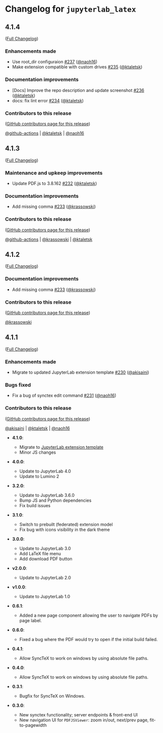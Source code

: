 # Changelog for `jupyterlab_latex`

<!-- <START NEW CHANGELOG ENTRY> -->

## 4.1.4

([Full Changelog](https://github.com/jupyterlab/jupyterlab-latex/compare/v4.1.3...c3d3d8e0ed1c8c69105a8bbc0d48858c6203af67))

### Enhancements made

- Use root_dir configuraion [#237](https://github.com/jupyterlab/jupyterlab-latex/pull/237) ([@naoh16](https://github.com/naoh16))
- Make extension compatible with custom drives [#235](https://github.com/jupyterlab/jupyterlab-latex/pull/235) ([@ktaletsk](https://github.com/ktaletsk))

### Documentation improvements

- \[Docs\] Improve the repo description and update screenshot [#236](https://github.com/jupyterlab/jupyterlab-latex/pull/236) ([@ktaletsk](https://github.com/ktaletsk))
- docs: fix lint error [#234](https://github.com/jupyterlab/jupyterlab-latex/pull/234) ([@ktaletsk](https://github.com/ktaletsk))

### Contributors to this release

([GitHub contributors page for this release](https://github.com/jupyterlab/jupyterlab-latex/graphs/contributors?from=2024-09-05&to=2024-09-09&type=c))

[@github-actions](https://github.com/search?q=repo%3Ajupyterlab%2Fjupyterlab-latex+involves%3Agithub-actions+updated%3A2024-09-05..2024-09-09&type=Issues) | [@ktaletsk](https://github.com/search?q=repo%3Ajupyterlab%2Fjupyterlab-latex+involves%3Aktaletsk+updated%3A2024-09-05..2024-09-09&type=Issues) | [@naoh16](https://github.com/search?q=repo%3Ajupyterlab%2Fjupyterlab-latex+involves%3Anaoh16+updated%3A2024-09-05..2024-09-09&type=Issues)

<!-- <END NEW CHANGELOG ENTRY> -->

## 4.1.3

([Full Changelog](https://github.com/jupyterlab/jupyterlab-latex/compare/v4.1.1...3e490aa42608c5170c36b5dd8e641045b3cb9818))

### Maintenance and upkeep improvements

- Update PDF.js to 3.8.162 [#232](https://github.com/jupyterlab/jupyterlab-latex/pull/232) ([@ktaletsk](https://github.com/ktaletsk))

### Documentation improvements

- Add missing comma [#233](https://github.com/jupyterlab/jupyterlab-latex/pull/233) ([@krassowski](https://github.com/krassowski))

### Contributors to this release

([GitHub contributors page for this release](https://github.com/jupyterlab/jupyterlab-latex/graphs/contributors?from=2024-09-05&to=2024-09-05&type=c))

[@github-actions](https://github.com/search?q=repo%3Ajupyterlab%2Fjupyterlab-latex+involves%3Agithub-actions+updated%3A2024-09-05..2024-09-05&type=Issues) | [@krassowski](https://github.com/search?q=repo%3Ajupyterlab%2Fjupyterlab-latex+involves%3Akrassowski+updated%3A2024-09-05..2024-09-05&type=Issues) | [@ktaletsk](https://github.com/search?q=repo%3Ajupyterlab%2Fjupyterlab-latex+involves%3Aktaletsk+updated%3A2024-09-05..2024-09-05&type=Issues)

## 4.1.2

([Full Changelog](https://github.com/jupyterlab/jupyterlab-latex/compare/v4.1.1...9bf16578ab7763e62ea0ca055d7ec4584440ddef))

### Documentation improvements

- Add missing comma [#233](https://github.com/jupyterlab/jupyterlab-latex/pull/233) ([@krassowski](https://github.com/krassowski))

### Contributors to this release

([GitHub contributors page for this release](https://github.com/jupyterlab/jupyterlab-latex/graphs/contributors?from=2024-09-05&to=2024-09-05&type=c))

[@krassowski](https://github.com/search?q=repo%3Ajupyterlab%2Fjupyterlab-latex+involves%3Akrassowski+updated%3A2024-09-05..2024-09-05&type=Issues)

## 4.1.1

([Full Changelog](https://github.com/jupyterlab/jupyterlab-latex/compare/v4.1.0...5a48105d5e859338fc596266620727b240fb62af))

### Enhancements made

- Migrate to updated JupyterLab extension template [#230](https://github.com/jupyterlab/jupyterlab-latex/pull/230) ([@akisaini](https://github.com/akisaini))

### Bugs fixed

- Fix a bug of synctex edit command [#231](https://github.com/jupyterlab/jupyterlab-latex/pull/231) ([@naoh16](https://github.com/naoh16))

### Contributors to this release

([GitHub contributors page for this release](https://github.com/jupyterlab/jupyterlab-latex/graphs/contributors?from=2024-08-30&to=2024-09-04&type=c))

[@akisaini](https://github.com/search?q=repo%3Ajupyterlab%2Fjupyterlab-latex+involves%3Aakisaini+updated%3A2024-08-30..2024-09-04&type=Issues) | [@ktaletsk](https://github.com/search?q=repo%3Ajupyterlab%2Fjupyterlab-latex+involves%3Aktaletsk+updated%3A2024-08-30..2024-09-04&type=Issues) | [@naoh16](https://github.com/search?q=repo%3Ajupyterlab%2Fjupyterlab-latex+involves%3Anaoh16+updated%3A2024-08-30..2024-09-04&type=Issues)

- **4.1.0**:

  - Migrate to [JupyterLab extension template](https://github.com/jupyterlab/extension-template)
  - Minor JS changes

- **4.0.0**:

  - Update to JupyterLab 4.0
  - Update to Lumino 2

- **3.2.0**:

  - Update to JupyterLab 3.6.0
  - Bump JS and Python dependencies
  - Fix build issues

* **3.1.0**:

  - Switch to prebuilt (federated) extension model
  - Fix bug with icons visibility in the dark theme

* **3.0.0**:

  - Update to JupyterLab 3.0
  - Add LaTeX file menu
  - Add download PDF button

* **v2.0.0**:

  - Update to JupyterLab 2.0

* **v1.0.0**:

  - Update to JupyterLab 1.0

* **0.6.1**:

  - Added a new page component allowing the user to navigate PDFs by page label.

* **0.6.0**:

  - Fixed a bug where the PDF would try to open if the initial build failed.

* **0.4.1**:

  - Allow SyncTeX to work on windows by using absolute file paths.

* **0.4.0**:

  - Allow SyncTeX to work on windows by using absolute file paths.

* **0.3.1**:

  - Bugfix for SyncTeX on Windows.

* **0.3.0**:
  - New synctex functionality; server endpoints & front-end UI
  - New navigation UI for `PDFJSViewer`: zoom in/out, next/prev page, fit-to-pagewidth
